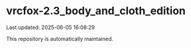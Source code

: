 # vrcfox-2.3_body_and_cloth_edition

Last updated: 2025-06-05 16:08:29

This repository is automatically maintained.
